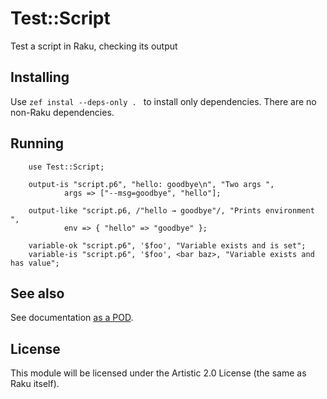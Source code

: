 # Test::Script

Test a script in Raku, checking its output

## Installing

Use `zef instal --deps-only . ` to install only dependencies. There are no
 non-Raku dependencies.

## Running

```perl6
    use Test::Script;

    output-is "script.p6", "hello: goodbye\n", "Two args ",
            args => ["--msg=goodbye", "hello"];

    output-like "script.p6, /"hello → goodbye"/, "Prints environment ",
            env => { "hello" => "goodbye" };
            
    variable-ok "script.p6", '$foo', "Variable exists and is set";
    variable-is "script.p6", '$foo', <bar baz>, "Variable exists and has value";

```

## See also

See documentation [as a POD](lib/Test/Script.pm6).

## License

This module will be licensed under the Artistic 2.0 License (the same as Raku
 itself).
